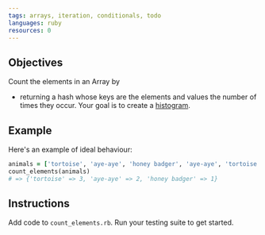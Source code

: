 ```yaml
---
tags: arrays, iteration, conditionals, todo
languages: ruby
resources: 0
---
```


## Objectives

Count the elements in an Array by 
* returning a hash whose keys are the elements and values the number of times they occur. 
Your goal is to create a [histogram](http://en.wikipedia.org/wiki/Histogram).
  
## Example

Here's an example of ideal behaviour:

```ruby
animals = ['tortoise', 'aye-aye', 'honey badger', 'aye-aye', 'tortoise', 'tortoise']
count_elements(animals)
# => {'tortoise' => 3, 'aye-aye' => 2, 'honey badger' => 1}
```

## Instructions

Add code to `count_elements.rb`. Run your testing suite to get started.
